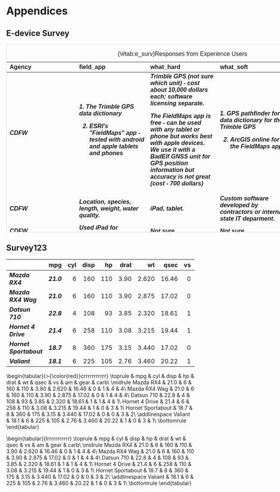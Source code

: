 # Appendices

## E-device Survey



<div style="border: 1px solid #ddd; padding: 0px; overflow-y: scroll; height:500px; overflow-x: scroll; width:1500px; "><table class=" lightable-paper" style='font-family: "Arial Narrow", arial, helvetica, sans-serif; margin-left: auto; margin-right: auto;'>
<caption>(\#tab:e_surv)Responses from Experience Users</caption>
 <thead>
  <tr>
   <th style="text-align:left;position: sticky; top:0; background-color: #FFFFFF;"> Agency </th>
   <th style="text-align:left;position: sticky; top:0; background-color: #FFFFFF;"> field_app </th>
   <th style="text-align:left;position: sticky; top:0; background-color: #FFFFFF;"> what_hard </th>
   <th style="text-align:left;position: sticky; top:0; background-color: #FFFFFF;"> what_soft </th>
   <th style="text-align:left;position: sticky; top:0; background-color: #FFFFFF;"> yr_reasons </th>
  </tr>
 </thead>
<tbody>
  <tr>
   <td style="text-align:left;width: 4.5cm; font-weight: bold;font-style: italic;"> CDFW </td>
   <td style="text-align:left;width: 4.5cm; font-weight: bold;font-style: italic;"> 1. The Trimble GPS data dictionary
2. ESRI's "FieldMaps" app - tested with android and apple tablets and phones </td>
   <td style="text-align:left;width: 4.5cm; font-weight: bold;font-style: italic;"> Trimble GPS (not sure which unit) - cost about 10,000 dollars each; software licensing separate.
The FieldMaps app is free - can be used with any tablet or phone but works best with apple devices. We use it with a BadElf GNSS unit for GPS position information but accuracy is not great (cost - 700 dollars) </td>
   <td style="text-align:left;width: 4.5cm; font-weight: bold;font-style: italic;"> 1. GPS pathfinder for data dictionary for the Trimble GPS
2. ArcGIS online for the FieldMaps app. </td>
   <td style="text-align:left;width: 4.5cm; font-weight: bold;font-style: italic;"> 1. The trimble positional accuracy is great but it is very pricey. 2. The FieldMaps is free (probably because UCD has a huge contract with ESRI) but the Bad Elf accuracy is no better than a phone. </td>
  </tr>
  <tr>
   <td style="text-align:left;width: 4.5cm; font-weight: bold;font-style: italic;"> CDFW </td>
   <td style="text-align:left;width: 4.5cm; font-weight: bold;font-style: italic;"> Location, species, length, weight, water quality. </td>
   <td style="text-align:left;width: 4.5cm; font-weight: bold;font-style: italic;"> iPad, tablet. </td>
   <td style="text-align:left;width: 4.5cm; font-weight: bold;font-style: italic;"> Custom software developed by contractors or internal state IT deparment. </td>
   <td style="text-align:left;width: 4.5cm; font-weight: bold;font-style: italic;"> Purchase restrictions, ease of use, and formatting. </td>
  </tr>
  <tr>
   <td style="text-align:left;width: 4.5cm; font-weight: bold;font-style: italic;"> CDFW </td>
   <td style="text-align:left;width: 4.5cm; font-weight: bold;font-style: italic;"> Used iPad for electronic data entry </td>
   <td style="text-align:left;width: 4.5cm; font-weight: bold;font-style: italic;"> Not sure </td>
   <td style="text-align:left;width: 4.5cm; font-weight: bold;font-style: italic;"> Not sure </td>
   <td style="text-align:left;width: 4.5cm; font-weight: bold;font-style: italic;"> Not sure </td>
  </tr>
  <tr>
   <td style="text-align:left;width: 4.5cm; font-weight: bold;font-style: italic;"> USFWS </td>
   <td style="text-align:left;width: 4.5cm; font-weight: bold;font-style: italic;"> Salmon and Steelhead spawning ground surveys </td>
   <td style="text-align:left;width: 4.5cm; font-weight: bold;font-style: italic;"> Juniper Systems Mesa Tablet </td>
   <td style="text-align:left;width: 4.5cm; font-weight: bold;font-style: italic;"> ArcCollector </td>
   <td style="text-align:left;width: 4.5cm; font-weight: bold;font-style: italic;"> NA </td>
  </tr>
  <tr>
   <td style="text-align:left;width: 4.5cm; font-weight: bold;font-style: italic;"> USFWS </td>
   <td style="text-align:left;width: 4.5cm; font-weight: bold;font-style: italic;"> I am a data manager on the tributary monitoring team of the red bluff USFWS office. We collect all of our data digitally, using either field tablet, laptop or cell phone. 
1)spawning surveys
2)Rotary screw trap data
3)Habitat surveys </td>
   <td style="text-align:left;width: 4.5cm; font-weight: bold;font-style: italic;"> 1) Juniper mesa handheld tablet and juniper Mesa receiver, transitioning to ipad for handheld
2)Juniper mesa handheld tablet transitioning (back) to Panasonic Toughbook laptop
3) Same as 1 </td>
   <td style="text-align:left;width: 4.5cm; font-weight: bold;font-style: italic;"> 1) ESRI Collector
2) Access form
3) ESRI Collector </td>
   <td style="text-align:left;width: 4.5cm; font-weight: bold;font-style: italic;"> Our applications require waterproof devices. This shapes much of our hardware selection. Juniper Mesa and Juniper Mesa were selected for our purposes following some extended testing in 2017. We are transitioning away from the Juniper Mesa tablet as ESRI field maps in not being developed for windows OS (and USFWS does not support the other OS offered android). We are transitioning to IPADs as they are what USFWS supports and will work with our intended software. </td>
  </tr>
  <tr>
   <td style="text-align:left;width: 4.5cm; font-weight: bold;font-style: italic;"> USGS </td>
   <td style="text-align:left;width: 4.5cm; font-weight: bold;font-style: italic;"> Water quality
Velocity
Discharge
Water Level
Field Notes </td>
   <td style="text-align:left;width: 4.5cm; font-weight: bold;font-style: italic;"> Laptops (usually Dell -- various models) </td>
   <td style="text-align:left;width: 4.5cm; font-weight: bold;font-style: italic;"> SVMAQ (USGS Site Visit)
Win River (Teledyne) </td>
   <td style="text-align:left;width: 4.5cm; font-weight: bold;font-style: italic;"> laptops are synchronized weekly with station meta data and any field software updates through the USGS network.  They are powerful enough to run the various software packages and are the systems that our team uses for office-based tasks as well. </td>
  </tr>
  <tr>
   <td style="text-align:left;width: 4.5cm; font-weight: bold;font-style: italic;"> DWR </td>
   <td style="text-align:left;width: 4.5cm; font-weight: bold;font-style: italic;"> water quality and fish data (from beach seine, screw trap, fyke trap) </td>
   <td style="text-align:left;width: 4.5cm; font-weight: bold;font-style: italic;"> ipad - not sure what model </td>
   <td style="text-align:left;width: 4.5cm; font-weight: bold;font-style: italic;"> Survey123 </td>
   <td style="text-align:left;width: 4.5cm; font-weight: bold;font-style: italic;"> ipads were already being used by others in our department and the software was free </td>
  </tr>
  <tr>
   <td style="text-align:left;width: 4.5cm; font-weight: bold;font-style: italic;"> UC </td>
   <td style="text-align:left;width: 4.5cm; font-weight: bold;font-style: italic;"> 1) geolocation of FAV and emergent vegetation patches and genera and associated characteristics (plant morphology and phenology, patch dimensions, percent cover, water quality).
2) UAV-mapping of FAV emergent veg and SAV - eDevices used for flight planning and flight control </td>
   <td style="text-align:left;width: 4.5cm; font-weight: bold;font-style: italic;"> 1). Trimble Geo7x Handheld Data recorder and GNSS receiver.
2.) A variety of android 4G tablets and phones (mostly samsung, but others as well). </td>
   <td style="text-align:left;width: 4.5cm; font-weight: bold;font-style: italic;"> 1.) Trimble commercial software - Devices runs windows mobile, with Trimble TerraSync for data collection. Trimble Pathfinder desktop software required for post-processing of files. Post-processed files compatible with any  OGC-standard GIS software.
2.) DJI flight planner, Drone Deploy, and Pix4D (all have various strengths and weaknesses in the field). </td>
   <td style="text-align:left;width: 4.5cm; font-weight: bold;font-style: italic;"> 1.) Ease of use, integrated camera and laser range finder, high accuracy GNSS location, and full-integration with GIS and compatibility with ESRI. Warning, these are pricey, but if you need cm-scale GNSS locations, these are some of the best for handheld devices. 
2.) We're still exploring best options. Usually start with manufacturer installs and recommendations and go from there. No strong opinions yet. </td>
  </tr>
  <tr>
   <td style="text-align:left;width: 4.5cm; font-weight: bold;font-style: italic;"> DWR </td>
   <td style="text-align:left;width: 4.5cm; font-weight: bold;font-style: italic;"> I piloted use of e-devices for fish and zooplankton surveys with the fish restoration program. Types of data:
1. Location of survey (latitude, logitude)
2. Water quality information
3. Trawl information (start time, stop time, gear used, etc)
4. Fish catch (lenghts, species) </td>
   <td style="text-align:left;width: 4.5cm; font-weight: bold;font-style: italic;"> iPads, don't remember the brand
Trimble field computers </td>
   <td style="text-align:left;width: 4.5cm; font-weight: bold;font-style: italic;"> Pendragon forms
Experimented with Survey 123 and ArcCollector </td>
   <td style="text-align:left;width: 4.5cm; font-weight: bold;font-style: italic;"> Pendragon forms allowed for more nested forms and flexibility than any of the other options. Ipads were the cheapest and most user-friendly option that came with weatherproff cases. </td>
  </tr>
  <tr>
   <td style="text-align:left;width: 4.5cm; font-weight: bold;font-style: italic;"> DWR </td>
   <td style="text-align:left;width: 4.5cm; font-weight: bold;font-style: italic;"> My group uses a customized application for Windows (MOPED) to collect and save water quality data during our field runs as well as data from our bbe FluoroProbe. We also use an iPad to record field data on a PDF when this is not available. </td>
   <td style="text-align:left;width: 4.5cm; font-weight: bold;font-style: italic;"> Windows Desktop computer, Apple iPad. </td>
   <td style="text-align:left;width: 4.5cm; font-weight: bold;font-style: italic;"> MOPED (custom software for DWR), Adobe Acrobat for iPad, FluoroProbe custom softwater (bbe moldaenke). </td>
   <td style="text-align:left;width: 4.5cm; font-weight: bold;font-style: italic;"> Convenience (iPad) and robust data applications (MOPED). </td>
  </tr>
  <tr>
   <td style="text-align:left;width: 4.5cm; font-weight: bold;font-style: italic;"> ICF </td>
   <td style="text-align:left;width: 4.5cm; font-weight: bold;font-style: italic;"> Wetlands, nesting bird surveys, Aquatic species surveys, botanical surveys, wildlife surveys, arborist surveys, carcass surveys, other custom data collection efforts.  All are able to collect point, line and polygon data. </td>
   <td style="text-align:left;width: 4.5cm; font-weight: bold;font-style: italic;"> All iPad models.  Found that 64gig models are sufficient.  Recommend purchasing cellular models in order to get built-in GPS.  Don't need to activate cellular network to use GPS. </td>
   <td style="text-align:left;width: 4.5cm; font-weight: bold;font-style: italic;"> iFormbuilder, Survey123, Fieldmaps, Collector, Fulcrum, Excel, Adobe PDF, Zoho </td>
   <td style="text-align:left;width: 4.5cm; font-weight: bold;font-style: italic;"> Software reasons include, free with Esri licensing, customization, robust capabilities for automating reporting, robust mapping capabilities, survey grade mapping.

Hardware - Apple iPad/iPhones.  They tend to be more stable and support a larger more robust suite of app capabilities.  Easier to manage devices of the same make/model then a variety of devices. </td>
  </tr>
  <tr>
   <td style="text-align:left;width: 4.5cm; font-weight: bold;font-style: italic;"> CDFW </td>
   <td style="text-align:left;width: 4.5cm; font-weight: bold;font-style: italic;"> ArcGIS QuickCapture - Application collects GPS coordinates during our aerial survey flights as well as tracking out flight path. </td>
   <td style="text-align:left;width: 4.5cm; font-weight: bold;font-style: italic;"> Samsung Galaxy Tab S3, iPad 9th gen, Iphone - all supported models </td>
   <td style="text-align:left;width: 4.5cm; font-weight: bold;font-style: italic;"> ArcGIS QuickCapture has an online editor to edit data collection application for smartphones or tablets. </td>
   <td style="text-align:left;width: 4.5cm; font-weight: bold;font-style: italic;"> ArcGIS QuickCapture works on any current smartphone or tablet so the list of devices used with this application is because our program had it available. </td>
  </tr>
  <tr>
   <td style="text-align:left;width: 4.5cm; font-weight: bold;font-style: italic;"> CDFW </td>
   <td style="text-align:left;width: 4.5cm; font-weight: bold;font-style: italic;"> Tablet devices were used to collected commercial fishery landings data as well as well as basic data from collecting biological data from those landings. </td>
   <td style="text-align:left;width: 4.5cm; font-weight: bold;font-style: italic;"> ASUS Transformer Book T100HA-C4-GR 10. 1 - inch 2 in 1 touchscreen laptop (Cherry Trail Quad-Vore Z8500 Processor, 4GB RAM, 64 GB Storage) </td>
   <td style="text-align:left;width: 4.5cm; font-weight: bold;font-style: italic;"> Windows 10 and Microsoft Access </td>
   <td style="text-align:left;width: 4.5cm; font-weight: bold;font-style: italic;"> We did look at Dell Venue 10 Pro and iPad Air 2, but most the ASUS had the most RAM for the price which made it faster than all other options under $500 and it had the best battery life I’ve found, even of more expensive models (10-12 hours), 

Our data was stored in Access so we needed something that would run Access data entry forms for easier upload into our larger database systems. </td>
  </tr>
  <tr>
   <td style="text-align:left;width: 4.5cm; font-weight: bold;font-style: italic;"> NEON </td>
   <td style="text-align:left;width: 4.5cm; font-weight: bold;font-style: italic;"> e-devices are used to collect field and lab data and metadata for about 100 of over 180 data products produced by NEON (freely available on data.neonscience.org). All of our observational data products use e-devices for at least part of the data collection and the aquatic instrument field calibration and maintenance data is collected on e-devices. I am happy to go into more details if there are questions about specific types of data that we collect. There is a lot of variety! </td>
   <td style="text-align:left;width: 4.5cm; font-weight: bold;font-style: italic;"> We use a variety of devices supported by our IT department that run iOS, android, windows, and apple OS. These include ipads (large and mini), iphones, android tablets (these are being phased out possibly), PC, and mac laptops. </td>
   <td style="text-align:left;width: 4.5cm; font-weight: bold;font-style: italic;"> We primarily use Fulcrum (www.fulcrumapp.com) for field data collection. However, we also use other software for interacting and troubleshooting sensors in the field, such as lab view and putty. There might be some others if I really dug into it, but they are more specific- than general-purpose. One of the biggest benefits that we have found with Fulcrum is the ability to write custom javascript code for validation of data prior to ingest into our database and create widgets and warnings for field scientists to address while collecting data. I think there are a lot of fee options that can be used like fulcrum to build forms, but don't have a lot of familiarity with them since we don't use them. Our data is ingested into our own database from the fulcrum cloud database on a nightly basis with different delays depending on the field data collection procedures. Also happy to demo or answer other questions! </td>
   <td style="text-align:left;width: 4.5cm; font-weight: bold;font-style: italic;"> Hardware decisions are made by the IT and Field Science departments for NEON. I have no direct involvement in that choice. I could reach out to folks for more details if that would be helpful. </td>
  </tr>
</tbody>
</table></div>

## Survey123

<table>
 <thead>
  <tr>
   <th style="text-align:left;">   </th>
   <th style="text-align:right;"> mpg </th>
   <th style="text-align:right;"> cyl </th>
   <th style="text-align:right;"> disp </th>
   <th style="text-align:right;"> hp </th>
   <th style="text-align:right;"> drat </th>
   <th style="text-align:right;"> wt </th>
   <th style="text-align:right;"> qsec </th>
   <th style="text-align:right;"> vs </th>
   <th style="text-align:right;"> am </th>
   <th style="text-align:right;"> gear </th>
   <th style="text-align:right;"> carb </th>
  </tr>
 </thead>
<tbody>
  <tr>
   <td style="text-align:left;width: 20em; font-weight: bold;font-style: italic;"> Mazda RX4 </td>
   <td style="text-align:right;width: 20em; font-weight: bold;font-style: italic;"> 21.0 </td>
   <td style="text-align:right;"> 6 </td>
   <td style="text-align:right;"> 160 </td>
   <td style="text-align:right;"> 110 </td>
   <td style="text-align:right;"> 3.90 </td>
   <td style="text-align:right;"> 2.620 </td>
   <td style="text-align:right;"> 16.46 </td>
   <td style="text-align:right;"> 0 </td>
   <td style="text-align:right;"> 1 </td>
   <td style="text-align:right;"> 4 </td>
   <td style="text-align:right;"> 4 </td>
  </tr>
  <tr>
   <td style="text-align:left;width: 20em; font-weight: bold;font-style: italic;"> Mazda RX4 Wag </td>
   <td style="text-align:right;width: 20em; font-weight: bold;font-style: italic;"> 21.0 </td>
   <td style="text-align:right;"> 6 </td>
   <td style="text-align:right;"> 160 </td>
   <td style="text-align:right;"> 110 </td>
   <td style="text-align:right;"> 3.90 </td>
   <td style="text-align:right;"> 2.875 </td>
   <td style="text-align:right;"> 17.02 </td>
   <td style="text-align:right;"> 0 </td>
   <td style="text-align:right;"> 1 </td>
   <td style="text-align:right;"> 4 </td>
   <td style="text-align:right;"> 4 </td>
  </tr>
  <tr>
   <td style="text-align:left;width: 20em; font-weight: bold;font-style: italic;"> Datsun 710 </td>
   <td style="text-align:right;width: 20em; font-weight: bold;font-style: italic;"> 22.8 </td>
   <td style="text-align:right;"> 4 </td>
   <td style="text-align:right;"> 108 </td>
   <td style="text-align:right;"> 93 </td>
   <td style="text-align:right;"> 3.85 </td>
   <td style="text-align:right;"> 2.320 </td>
   <td style="text-align:right;"> 18.61 </td>
   <td style="text-align:right;"> 1 </td>
   <td style="text-align:right;"> 1 </td>
   <td style="text-align:right;"> 4 </td>
   <td style="text-align:right;"> 1 </td>
  </tr>
  <tr>
   <td style="text-align:left;width: 20em; font-weight: bold;font-style: italic;"> Hornet 4 Drive </td>
   <td style="text-align:right;width: 20em; font-weight: bold;font-style: italic;"> 21.4 </td>
   <td style="text-align:right;"> 6 </td>
   <td style="text-align:right;"> 258 </td>
   <td style="text-align:right;"> 110 </td>
   <td style="text-align:right;"> 3.08 </td>
   <td style="text-align:right;"> 3.215 </td>
   <td style="text-align:right;"> 19.44 </td>
   <td style="text-align:right;"> 1 </td>
   <td style="text-align:right;"> 0 </td>
   <td style="text-align:right;"> 3 </td>
   <td style="text-align:right;"> 1 </td>
  </tr>
  <tr>
   <td style="text-align:left;width: 20em; font-weight: bold;font-style: italic;"> Hornet Sportabout </td>
   <td style="text-align:right;width: 20em; font-weight: bold;font-style: italic;"> 18.7 </td>
   <td style="text-align:right;"> 8 </td>
   <td style="text-align:right;"> 360 </td>
   <td style="text-align:right;"> 175 </td>
   <td style="text-align:right;"> 3.15 </td>
   <td style="text-align:right;"> 3.440 </td>
   <td style="text-align:right;"> 17.02 </td>
   <td style="text-align:right;"> 0 </td>
   <td style="text-align:right;"> 0 </td>
   <td style="text-align:right;"> 3 </td>
   <td style="text-align:right;"> 2 </td>
  </tr>
  <tr>
   <td style="text-align:left;width: 20em; font-weight: bold;font-style: italic;"> Valiant </td>
   <td style="text-align:right;width: 20em; font-weight: bold;font-style: italic;"> 18.1 </td>
   <td style="text-align:right;"> 6 </td>
   <td style="text-align:right;"> 225 </td>
   <td style="text-align:right;"> 105 </td>
   <td style="text-align:right;"> 2.76 </td>
   <td style="text-align:right;"> 3.460 </td>
   <td style="text-align:right;"> 20.22 </td>
   <td style="text-align:right;"> 1 </td>
   <td style="text-align:right;"> 0 </td>
   <td style="text-align:right;"> 3 </td>
   <td style="text-align:right;"> 1 </td>
  </tr>
</tbody>
</table>


\begin{tabular}{>{\color{red}}crrrrrrrrrrr}
\toprule
  & mpg & cyl & disp & hp & drat & wt & qsec & vs & am & gear & carb\\
\midrule
Mazda RX4 & 21.0 & 6 & 160 & 110 & 3.90 & 2.620 & 16.46 & 0 & 1 & 4 & 4\\
Mazda RX4 Wag & 21.0 & 6 & 160 & 110 & 3.90 & 2.875 & 17.02 & 0 & 1 & 4 & 4\\
Datsun 710 & 22.8 & 4 & 108 & 93 & 3.85 & 2.320 & 18.61 & 1 & 1 & 4 & 1\\
Hornet 4 Drive & 21.4 & 6 & 258 & 110 & 3.08 & 3.215 & 19.44 & 1 & 0 & 3 & 1\\
Hornet Sportabout & 18.7 & 8 & 360 & 175 & 3.15 & 3.440 & 17.02 & 0 & 0 & 3 & 2\\
\addlinespace
Valiant & 18.1 & 6 & 225 & 105 & 2.76 & 3.460 & 20.22 & 1 & 0 & 3 & 1\\
\bottomrule
\end{tabular}


\begin{tabular}{lrrrrrrrrrrr}
\toprule
  & mpg & cyl & disp & hp & drat & wt & qsec & vs & am & gear & carb\\
\midrule
Mazda RX4 & 21.0 & 6 & 160 & 110 & 3.90 & 2.620 & 16.46 & 0 & 1 & 4 & 4\\
Mazda RX4 Wag & 21.0 & 6 & 160 & 110 & 3.90 & 2.875 & 17.02 & 0 & 1 & 4 & 4\\
Datsun 710 & 22.8 & 4 & 108 & 93 & 3.85 & 2.320 & 18.61 & 1 & 1 & 4 & 1\\
Hornet 4 Drive & 21.4 & 6 & 258 & 110 & 3.08 & 3.215 & 19.44 & 1 & 0 & 3 & 1\\
Hornet Sportabout & 18.7 & 8 & 360 & 175 & 3.15 & 3.440 & 17.02 & 0 & 0 & 3 & 2\\
\addlinespace
Valiant & 18.1 & 6 & 225 & 105 & 2.76 & 3.460 & 20.22 & 1 & 0 & 3 & 1\\
\bottomrule
\end{tabular}












